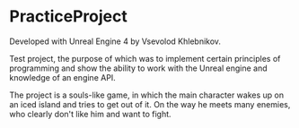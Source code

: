 # PracticeProject

Developed with Unreal Engine 4 by Vsevolod Khlebnikov.

Test project, the purpose of which was to implement certain principles of programming and show the ability to work with the Unreal engine and knowledge of an engine API.

The project is a souls-like game, in which the main character wakes up on an iced island and tries to get out of it. On the way he meets many enemies, who clearly don't like him and want to fight.
